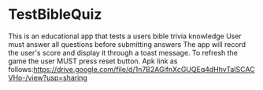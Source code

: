 # TestBibleQuiz
This is an educational app that tests a users bible trivia knowledge
User must answer all questions before submitting answers
The app will record the user's score and display it through a toast message.
To refresh the game the user MUST press reset button.
Apk link as follows:https://drive.google.com/file/d/1n7B2AGifnXcGUQEq4dHhvTaISCACVHo-/view?usp=sharing
